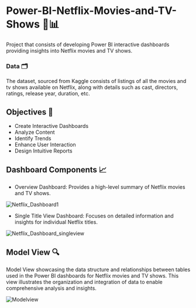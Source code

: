 # Power-BI-Netflix-Movies-and-TV-Shows 🎥📊
Project that consists of developing Power BI interactive dashboards providing insights into Netflix movies and TV shows.

### Data 🗂️
The dataset, sourced from Kaggle consists of listings of all the movies and tv shows available on Netflix, along with details such as cast, directors, ratings, release year, duration, etc.

## Objectives 🎯
- Create Interactive Dashboards
- Analyze Content
- Identify Trends
- Enhance User Interaction
- Design Intuitive Reports

## Dashboard Components 📈
- Overview Dashboard: Provides a high-level summary of Netflix movies and TV shows.
  
![Netflix_Dashboard1](https://github.com/user-attachments/assets/198e30e5-3802-4b31-bb5e-0dc035b91bd1)

- Single Title View Dashboard: Focuses on detailed information and insights for individual Netflix titles. 

![Netflix_Dashboard_singleview](https://github.com/user-attachments/assets/be4cfe9b-36c5-41f5-ad66-a64439172a25)

## Model View 🔍
Model View showcasing the data structure and relationships between tables used in the Power BI dashboards for Netflix movies and TV shows. This view illustrates the organization and integration of data to enable comprehensive analysis and insights.

![Modelview](https://github.com/user-attachments/assets/b6cb513f-6400-4309-9663-5c51f8b6e2a6)
